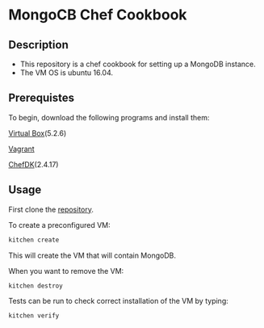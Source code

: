 # MongoCB Chef Cookbook

## Description

- This repository is a chef cookbook for setting up a MongoDB instance. 
- The VM OS is ubuntu 16.04.


## Prerequistes
To begin, download the following programs and install them:

[Virtual Box](https://www.virtualbox.org/wiki/Downloads)(5.2.6)

[Vagrant](https://www.vagrantup.com/downloads.html)

[ChefDK](https://downloads.chef.io/chefdk)(2.4.17)

## Usage

First clone the [repository](https://github.com/HirakN/CookbookDB).

To create a preconfigured VM:

```bash
kitchen create
```
This will create the VM that will contain MongoDB.

When you want to remove the VM:

```bash
kitchen destroy
```

Tests can be run to check correct installation of the VM by typing:

```bash
kitchen verify
```

